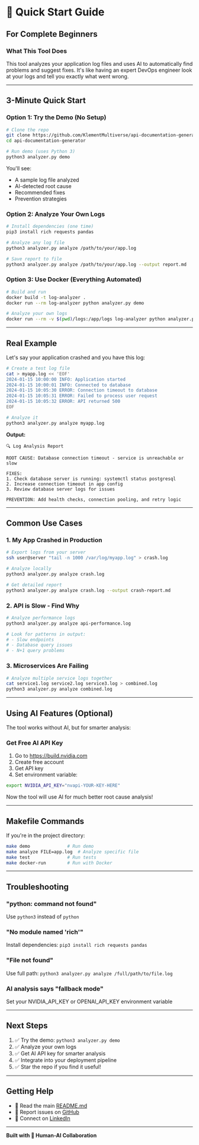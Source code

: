 # 🚀 Quick Start Guide

## For Complete Beginners

### What This Tool Does
This tool analyzes your application log files and uses AI to automatically find problems and suggest fixes. It's like having an expert DevOps engineer look at your logs and tell you exactly what went wrong.

---

## 3-Minute Quick Start

### Option 1: Try the Demo (No Setup)

```bash
# Clone the repo
git clone https://github.com/KlementMultiverse/api-documentation-generator.git
cd api-documentation-generator

# Run demo (uses Python 3)
python3 analyzer.py demo
```

You'll see:
- A sample log file analyzed
- AI-detected root cause
- Recommended fixes
- Prevention strategies

### Option 2: Analyze Your Own Logs

```bash
# Install dependencies (one time)
pip3 install rich requests pandas

# Analyze any log file
python3 analyzer.py analyze /path/to/your/app.log

# Save report to file
python3 analyzer.py analyze /path/to/your/app.log --output report.md
```

### Option 3: Use Docker (Everything Automated)

```bash
# Build and run
docker build -t log-analyzer .
docker run --rm log-analyzer python analyzer.py demo

# Analyze your own logs
docker run --rm -v $(pwd)/logs:/app/logs log-analyzer python analyzer.py analyze logs/your-file.log
```

---

## Real Example

Let's say your application crashed and you have this log:

```bash
# Create a test log file
cat > myapp.log << 'EOF'
2024-01-15 10:00:00 INFO: Application started
2024-01-15 10:00:01 INFO: Connected to database
2024-01-15 10:05:30 ERROR: Connection timeout to database
2024-01-15 10:05:31 ERROR: Failed to process user request
2024-01-15 10:05:32 ERROR: API returned 500
EOF

# Analyze it
python3 analyzer.py analyze myapp.log
```

**Output:**
```
🔍 Log Analysis Report

ROOT CAUSE: Database connection timeout - service is unreachable or slow

FIXES:
1. Check database server is running: systemctl status postgresql
2. Increase connection timeout in app config
3. Review database server logs for issues

PREVENTION: Add health checks, connection pooling, and retry logic
```

---

## Common Use Cases

### 1. My App Crashed in Production

```bash
# Export logs from your server
ssh user@server "tail -n 1000 /var/log/myapp.log" > crash.log

# Analyze locally
python3 analyzer.py analyze crash.log

# Get detailed report
python3 analyzer.py analyze crash.log --output crash-report.md
```

### 2. API is Slow - Find Why

```bash
# Analyze performance logs
python3 analyzer.py analyze api-performance.log

# Look for patterns in output:
# - Slow endpoints
# - Database query issues
# - N+1 query problems
```

### 3. Microservices Are Failing

```bash
# Analyze multiple service logs together
cat service1.log service2.log service3.log > combined.log
python3 analyzer.py analyze combined.log
```

---

## Using AI Features (Optional)

The tool works without AI, but for smarter analysis:

### Get Free AI API Key

1. Go to https://build.nvidia.com
2. Create free account
3. Get API key
4. Set environment variable:

```bash
export NVIDIA_API_KEY="nvapi-YOUR-KEY-HERE"
```

Now the tool will use AI for much better root cause analysis!

---

## Makefile Commands

If you're in the project directory:

```bash
make demo              # Run demo
make analyze FILE=app.log  # Analyze specific file
make test              # Run tests
make docker-run        # Run with Docker
```

---

## Troubleshooting

### "python: command not found"
Use `python3` instead of `python`

### "No module named 'rich'"
Install dependencies: `pip3 install rich requests pandas`

### "File not found"
Use full path: `python3 analyzer.py analyze /full/path/to/file.log`

### AI analysis says "fallback mode"
Set your NVIDIA_API_KEY or OPENAI_API_KEY environment variable

---

## Next Steps

1. ✅ Try the demo: `python3 analyzer.py demo`
2. ✅ Analyze your own logs
3. ✅ Get AI API key for smarter analysis
4. ✅ Integrate into your deployment pipeline
5. ✅ Star the repo if you find it useful!

---

## Getting Help

- 📖 Read the main [README.md](../README.md)
- 🐛 Report issues on [GitHub](https://github.com/KlementMultiverse/api-documentation-generator/issues)
- 💬 Connect on [LinkedIn](https://www.linkedin.com/in/klement-gunndu-601872351)

---

**Built with 🤖 Human-AI Collaboration**
